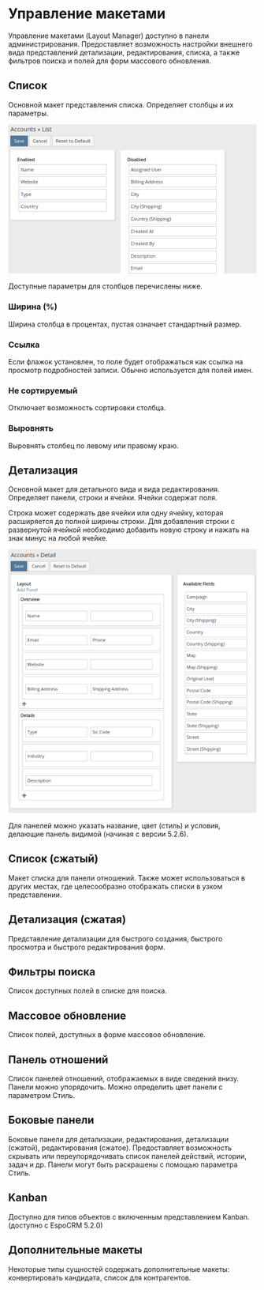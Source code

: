 # Управление макетами

Управление макетами (Layout Manager) доступно в панели администрирования. Предоставляет возможность настройки внешнего вида представлений детализации, редактирования, списка, а также фильтров поиска и полей для форм массового обновления.

## Список

Основной макет представления списка. Определяет столбцы и их параметры.

![List](https://raw.githubusercontent.com/espocrm/documentation/master/docs/_static/images/administration/layout-manager/list.png)

Доступные параметры для столбцов перечислены ниже.

### Ширина (%)

Ширина столбца в процентах, пустая означает стандартный размер.

### Ссылка

Если флажок установлен, то поле будет отображаться как ссылка на просмотр подробностей записи. Обычно используется для полей имен.

### Не сортируемый 

Отключает возможность сортировки столбца.

### Выровнять

Выровнять столбец по левому или правому краю.

## Детализация

Основной макет для детального вида и вида редактирования. Определяет панели, строки и ячейки. Ячейки содержат поля.

Строка может содержать две ячейки или одну ячейку, которая расширяется до полной ширины строки. Для добавления строки с развернутой ячейкой необходимо добавить новую строку и нажать на знак минус на любой ячейке.

![Detail](https://raw.githubusercontent.com/espocrm/documentation/master/docs/_static/images/administration/layout-manager/detail.png)

Для панелей можно указать название, цвет (стиль) и условия, делающие панель видимой (начиная с версии 5.2.6).

## Список (сжатый)

Макет списка для панели отношений. Также может использоваться в других местах, где целесообразно отображать списки в узком представлении.

## Детализация (сжатая)

Представление детализации для быстрого создания, быстрого просмотра и быстрого редактирования форм.

## Фильтры поиска

Список доступных полей в списке для поиска.

## Массовое обновление

Список полей, доступных в форме массовое обновление.

## Панель отношений

Список панелей отношений, отображаемых в виде сведений внизу. Панели можно упорядочить. Можно определить цвет панели с параметром Стиль.

## Боковые панели

Боковые панели для детализации, редактирования, детализации (сжатой), редактирования (сжатое). Предоставляет возможность скрывать или переупорядочивать список панелей действий, истории, задач и др. Панели могут быть раскрашены с помощью параметра Стиль.

## Kanban 

Доступно для типов объектов с включенным представлением Kanban. (доступно с EspoCRM 5.2.0)

## Дополнительные макеты

Некоторые типы сущностей содержать дополнительные макеты: конвертировать кандидата, список для контрагентов.

